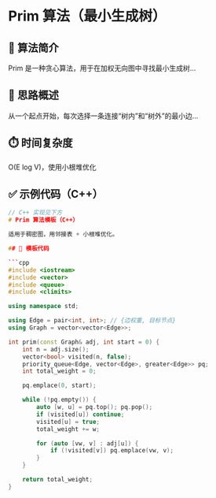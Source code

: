 # Prim 算法（最小生成树）

## 📌 算法简介
Prim 是一种贪心算法，用于在加权无向图中寻找最小生成树...

## 🧠 思路概述
从一个起点开始，每次选择一条连接“树内”和“树外”的最小边...

## ⏱️ 时间复杂度
O(E log V)，使用小根堆优化

## ✅ 示例代码（C++）

```cpp
// C++ 实现见下方
# Prim 算法模板（C++）

适用于稠密图，用邻接表 + 小根堆优化。

## 🌟 模板代码

```cpp
#include <iostream>
#include <vector>
#include <queue>
#include <climits>

using namespace std;

using Edge = pair<int, int>; // {边权重, 目标节点}
using Graph = vector<vector<Edge>>;

int prim(const Graph& adj, int start = 0) {
    int n = adj.size();
    vector<bool> visited(n, false);
    priority_queue<Edge, vector<Edge>, greater<Edge>> pq;
    int total_weight = 0;

    pq.emplace(0, start);

    while (!pq.empty()) {
        auto [w, u] = pq.top(); pq.pop();
        if (visited[u]) continue;
        visited[u] = true;
        total_weight += w;

        for (auto [vw, v] : adj[u]) {
            if (!visited[v]) pq.emplace(vw, v);
        }
    }

    return total_weight;
}
